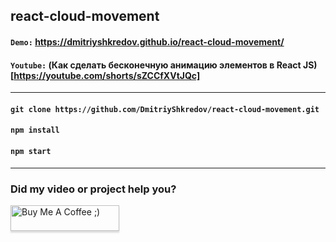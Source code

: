## react-cloud-movement

#### `Demo:` https://dmitriyshkredov.github.io/react-cloud-movement/

#### `Youtube:` (Как сделать бесконечную анимацию элементов в React JS)[https://youtube.com/shorts/sZCCfXVtJQc]

---

#### `git clone https://github.com/DmitriyShkredov/react-cloud-movement.git`

#### `npm install`

#### `npm start`

---

### Did my video or project help you?

<a href="https://www.buymeacoffee.com/DmitriyShkredov" target="_blank"><img src="https://www.buymeacoffee.com/assets/img/custom_images/orange_img.png" alt="Buy Me A Coffee ;)" style="height: 41px !important;width: 174px !important;box-shadow: 0px 3px 2px 0px rgba(190, 190, 190, 0.5) !important;-webkit-box-shadow: 0px 3px 2px 0px rgba(190, 190, 190, 0.5) !important;" ></a>

